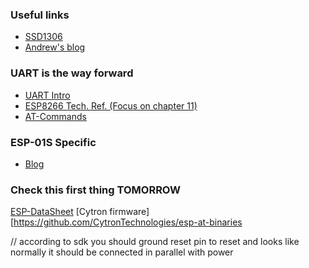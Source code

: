 ### Useful links
* [SSD1306](https://cdn-shop.adafruit.com/datasheets/SSD1306.pdf)
* [Andrew's blog](https://andrewconl.in/blog/2024/microzig-display-driver/)

### UART is the way forward
* [UART Intro](https://www.analog.com/en/resources/analog-dialogue/articles/uart-a-hardware-communication-protocol.html)
* [ESP8266 Tech. Ref. (Focus on chapter 11)](https://www.espressif.com/sites/default/files/documentation/esp8266-technical_reference_en.pdf)
* [AT-Commands](https://docs.espressif.com/projects/esp-at/en/release-v2.2.0.0_esp8266/AT_Command_Set/index.html)

### ESP-01S Specific
* [Blog](https://www.instructables.com/Using-the-ESP8266-module/)

### Check this first thing **TOMORROW**
[ESP-DataSheet](https://www.taydaelectronics.com/datasheets/files/ESP-01S.pdf)
[Cytron firmware][https://github.com/CytronTechnologies/esp-at-binaries

// according to sdk you should ground reset pin to reset and looks like normally it should be connected in parallel with power
